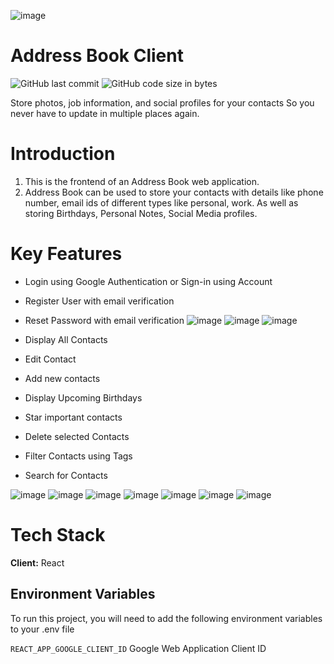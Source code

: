 ![image](https://user-images.githubusercontent.com/32570896/160166396-9fc5863b-e8a0-4f48-b040-58e322214efc.png)


# Address Book Client

![GitHub last commit](https://img.shields.io/github/last-commit/nirupama1210/address-book-client)
![GitHub code size in bytes](https://img.shields.io/github/languages/code-size/nirupama1210/address-book-client)

Store photos, job information, and social profiles for your contacts
So you never have to update in multiple places again.

# Introduction
1. This is the frontend of an Address Book web application.
2. Address Book can be used to store your contacts with details like
phone number, email ids of different types like personal, work.
As well as storing Birthdays, Personal Notes, Social Media profiles.

# Key Features


- Login using Google Authentication or Sign-in using Account
- Register User with email verification
- Reset Password with email verification
![image](https://user-images.githubusercontent.com/32570896/160163932-b1b99a97-eb16-4e81-950c-fa76ea2ba05d.png)
![image](https://user-images.githubusercontent.com/32570896/160164581-e7c45e0c-66f7-4e53-a4a0-b64cbbabcc43.png)
![image](https://user-images.githubusercontent.com/32570896/160164613-488152fd-cfef-44f2-8458-f5e0e943796c.png)


- Display All Contacts
- Edit Contact
- Add new contacts
- Display Upcoming Birthdays
- Star important contacts
- Delete selected Contacts
- Filter Contacts using Tags
- Search for Contacts

![image](https://user-images.githubusercontent.com/32570896/160171002-2c5546c3-eaa4-4000-a305-a717b20f3151.png)
![image](https://user-images.githubusercontent.com/32570896/160171053-fc6fb485-f8ed-43c6-b759-a8cbf3a18699.png)
![image](https://user-images.githubusercontent.com/32570896/160171098-8e8af150-709c-44f5-a0b5-c828de0ca33d.png)
![image](https://user-images.githubusercontent.com/32570896/160171194-61a6332f-4753-41eb-83ac-64b3e667d7e4.png)
![image](https://user-images.githubusercontent.com/32570896/160171263-9859c3b6-bdf1-4226-8acd-91d7c46c11f5.png)
![image](https://user-images.githubusercontent.com/32570896/160167600-9b3671a4-9229-4658-a5c3-395bd35f3482.png)
![image](https://user-images.githubusercontent.com/32570896/160167646-9457fa5f-6468-4c87-8829-a1e1e12414a7.png)

# Tech Stack
**Client:** React 

## Environment Variables

To run this project, you will need to add the following environment variables to your .env file

`REACT_APP_GOOGLE_CLIENT_ID` Google Web Application Client ID




